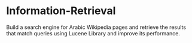 # Information-Retrieval
Build a search engine for Arabic Wikipedia pages and retrieve the results that match queries using Lucene Library and improve its performance. 
